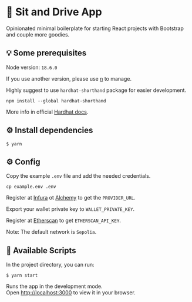 # 🚗 Sit and Drive App

Opinionated minimal boilerplate for starting React projects with Bootstrap and couple more goodies.

## 💡 Some prerequisites

Node version: `18.6.0`

If you use another version, please use [n](https://github.com/tj/n) to manage.

Highly suggest to use `hardhat-shorthand` package for easier development.

```shell
npm install --global hardhat-shorthand
```

More info in official [Hardhat docs](https://hardhat.org/hardhat-runner/docs/guides/command-line-completion).

## ⚙️ Install dependencies

```shell
$ yarn
```

## ⚙️ Config

Copy the example `.env` file and add the needed credentials.

```shell
cp example.env .env
```

Register at [Infura](https://www.infura.io/) ot [Alchemy](https://www.alchemy.com/) to get the `PROVIDER_URL`.

Export your wallet private key to `WALLET_PRIVATE_KEY`.

Register at [Etherscan](https://etherscan.io/) to get `ETHERSCAN_API_KEY`.

Note: The default network is `Sepolia`.

## 🚀 Available Scripts

In the project directory, you can run:

```shell
$ yarn start
```

Runs the app in the development mode.\
Open [http://localhost:3000](http://localhost:3000) to view it in your browser.
